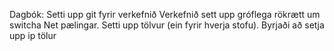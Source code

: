 Dagbók:
Setti upp git fyrir verkefnið
Verkefnið sett upp gróflega
rökrætt um switcha
Net pælingar.
Setti upp tölvur (ein fyrir hverja stofu).
Byrjaði að setja upp ip tölur
